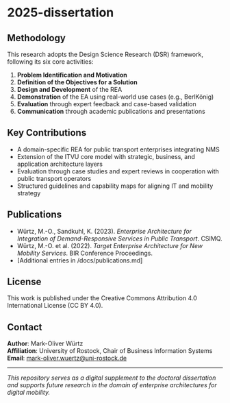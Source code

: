 # 2025-dissertation

## Methodology

This research adopts the Design Science Research (DSR) framework, following its six core activities:

1. **Problem Identification and Motivation**
2. **Definition of the Objectives for a Solution**
3. **Design and Development** of the REA
4. **Demonstration** of the EA using real-world use cases (e.g., BerlKönig)
5. **Evaluation** through expert feedback and case-based validation
6. **Communication** through academic publications and presentations

## Key Contributions

- A domain-specific REA for public transport enterprises integrating NMS
- Extension of the ITVU core model with strategic, business, and application architecture layers
- Evaluation through case studies and expert reviews in cooperation with public transport operators
- Structured guidelines and capability maps for aligning IT and mobility strategy

## Publications

- Würtz, M.-O., Sandkuhl, K. (2023). *Enterprise Architecture for Integration of Demand-Responsive Services in Public Transport*. CSIMQ.
- Würtz, M.-O. et al. (2022). *Target Enterprise Architecture for New Mobility Services*. BIR Conference Proceedings.
- [Additional entries in /docs/publications.md]

## License

This work is published under the Creative Commons Attribution 4.0 International License (CC BY 4.0).

## Contact

**Author**: Mark-Oliver Würtz  
**Affiliation**: University of Rostock, Chair of Business Information Systems  
**Email**: mark-oliver.wuertz@uni-rostock.de

---

*This repository serves as a digital supplement to the doctoral dissertation and supports future research in the domain of enterprise architectures for digital mobility.*

